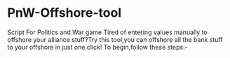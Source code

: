 # PnW-Offshore-tool
Script For Politics and War game
Tired of entering values manually to offshore your alliance stuff?Try this tool,you can offshore all the bank stuff to your offshore in just one click!
To begin,follow these steps:-
